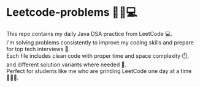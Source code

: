 # Leetcode-problems 👨‍🎓💻

This repo contains my daily Java DSA practice from LeetCode 💻.  
I'm solving problems consistently to improve my coding skills and prepare for top tech interviews 🚀.  
Each file includes clean code with proper time and space complexity ⏱️, and different solution variants where needed 🧠.  
Perfect for students like me who are grinding LeetCode one day at a time 👨‍🎓🔥.

